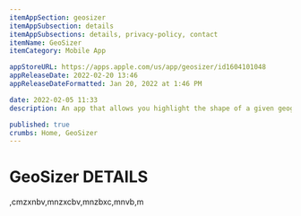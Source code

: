 ```yaml
---
itemAppSection: geosizer
itemAppSubsection: details
itemAppSubsections: details, privacy-policy, contact
itemName: GeoSizer
itemCategory: Mobile App

appStoreURL: https://apps.apple.com/us/app/geosizer/id1604101048
appReleaseDate: 2022-02-20 13:46
appReleaseDateFormatted: Jan 20, 2022 at 1:46 PM

date: 2022-02-05 11:33
description: An app that allows you highlight the shape of a given geographic feature (such as a country, state, or province), and see what that shape looks like juxtaposed with a different part of the world.

published: true
crumbs: Home, GeoSizer
---
```

# GeoSizer DETAILS

,cmzxnbv,mnzxcbv,mnzbxc,mnvb,m
